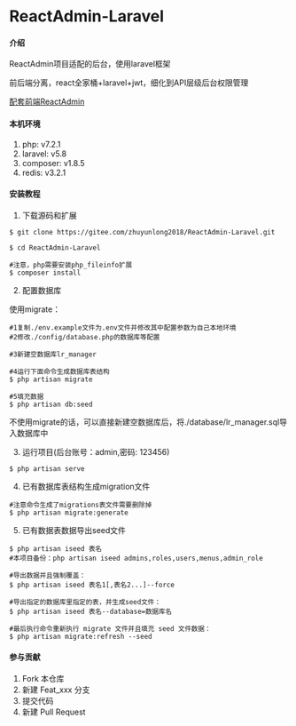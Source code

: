 # ReactAdmin-Laravel

#### 介绍
ReactAdmin项目适配的后台，使用laravel框架

前后端分离，react全家桶+laravel+jwt，细化到API层级后台权限管理

[配套前端ReactAdmin](https://gitee.com/zhuyunlong2018/ReactAdmin)

#### 本机环境

1. php: v7.2.1
2. laravel: v5.8
3. composer: v1.8.5
4. redis: v3.2.1

#### 安装教程
1. 下载源码和扩展
```shell
$ git clone https://gitee.com/zhuyunlong2018/ReactAdmin-Laravel.git

$ cd ReactAdmin-Laravel

#注意，php需要安装php_fileinfo扩展
$ composer install
```
2. 配置数据库

使用migrate：
```shell
#1复制./env.example文件为.env文件并修改其中配置参数为自己本地环境
#2修改./config/database.php的数据库等配置

#3新建空数据库lr_manager

#4运行下面命令生成数据库表结构
$ php artisan migrate

#5填充数据
$ php artisan db:seed

```
不使用migrate的话，可以直接新建空数据库后，将./database/lr_manager.sql导入数据库中


3. 运行项目(后台账号：admin,密码: 123456)

```shell
$ php artisan serve
```


4. 已有数据库表结构生成migration文件
```shell
#注意命令生成了migrations表文件需要删除掉
$ php artisan migrate:generate
```

5. 已有数据表数据导出seed文件
```shell
$ php artisan iseed 表名
#本项目备份：php artisan iseed admins,roles,users,menus,admin_role

#导出数据并且强制覆盖：
$ php artisan iseed 表名1[,表名2...]--force

#导出指定的数据库里指定的表，并生成seed文件：
$ php artisan iseed 表名--database=数据库名

#最后执行命令重新执行 migrate 文件并且填充 seed 文件数据：
$ php artisan migrate:refresh --seed
```

#### 参与贡献

1. Fork 本仓库
2. 新建 Feat_xxx 分支
3. 提交代码
4. 新建 Pull Request
